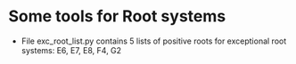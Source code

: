 # Some tools for Root systems  

* File exc_root_list.py contains 5 lists of positive roots for exceptional root systems:
  E6, E7, E8, F4, G2
